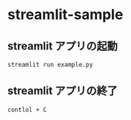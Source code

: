 # streamlit-sample

## streamlit アプリの起動
```streamlit run example.py```
## streamlit アプリの終了
```contlol + C```